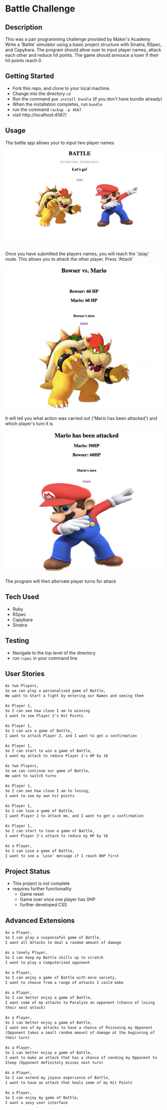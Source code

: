 # Battle Challenge 

## Description ## 

This was a pair programming challenge provided by Maker's Academy 
Write a 'Battle' simulator using a basic project structure with Sinatra, RSpec, and Capybara. The program should allow suer to input player names, attack each other and reduce hit points. The game should annouce a loser if their hit points reach 0.

## Getting Started ##

- Fork this repo, and clone to your local machine.
- Change into the directory `cd `
- Run the command `gem install bundle` (if you don't have bundle already)
- When the installation completes, run `bundle`
- run the command `rackup -p 4567` 
- visit http://localhost:4567/

## Usage ##

The battle app allows your to input two player names 

![Battle](/images/BattleScreenShot.png "Index")

Once you have submitted the players names, you will reach the '/play' route. This allows you to attack the other player. 
Press 'Attack'

![Battle](/images/playroute.png "/play")

It will tell you what action was carried out ('Mario has been attacked') and which player's turn it is 

![Battle](/images/player2-attack.png "player 2 turn")

The program will then alternate player turns for attack 

## Tech Used ##
- Ruby
- RSpec
- Capybara
- Sinatra

## Testing ##

- Navigate to the top level of the directory
- run `rspec` in your command line

## User Stories ##
```
As two Players,
So we can play a personalised game of Battle,
We want to Start a fight by entering our Names and seeing them

As Player 1,
So I can see how close I am to winning
I want to see Player 2's Hit Points

As Player 1,
So I can win a game of Battle,
I want to attack Player 2, and I want to get a confirmation

As Player 1,
So I can start to win a game of Battle,
I want my attack to reduce Player 2's HP by 10

As two Players,
So we can continue our game of Battle,
We want to switch turns

As Player 1,
So I can see how close I am to losing,
I want to see my own hit points

As Player 1,
So I can lose a game of Battle,
I want Player 2 to attack me, and I want to get a confirmation

As Player 1,
So I can start to lose a game of Battle,
I want Player 2's attack to reduce my HP by 10

As a Player,
So I can Lose a game of Battle,
I want to see a 'Lose' message if I reach 0HP first
```

## Project Status ##

- This project is not complete
- requires further functionality
  - Game reset
  - Game over once one player has 0HP 
  - further developed CSS 
  
## Advanced Extensions ##
```
As a Player,
So I can play a suspenseful game of Battle,
I want all Attacks to deal a random amount of damage

As a lonely Player,
So I can keep my Battle skills up to scratch
I want to play a Computerised opponent

As a Player,
So I can enjoy a game of Battle with more variety,
I want to choose from a range of attacks I could make

As a Player,
So I can better enjoy a game of Battle,
I want some of my attacks to Paralyse an opponent (chance of losing their next attack)

As a Player,
So I can better enjoy a game of Battle,
I want one of my attacks to have a chance of Poisoning my Opponent (Opponent takes a small random amount of damage at the beginning of their turn)

As a Player,
So I can better enjoy a game of Battle,
I want to make an attack that has a chance of sending my Opponent to Sleep (Opponent definitely misses next turn)

As a Player,
So I can extend my joyous experience of Battle,
I want to have an attack that heals some of my Hit Points

As a Player,
So I can enjoy my game of Battle,
I want a sexy user interface
```
